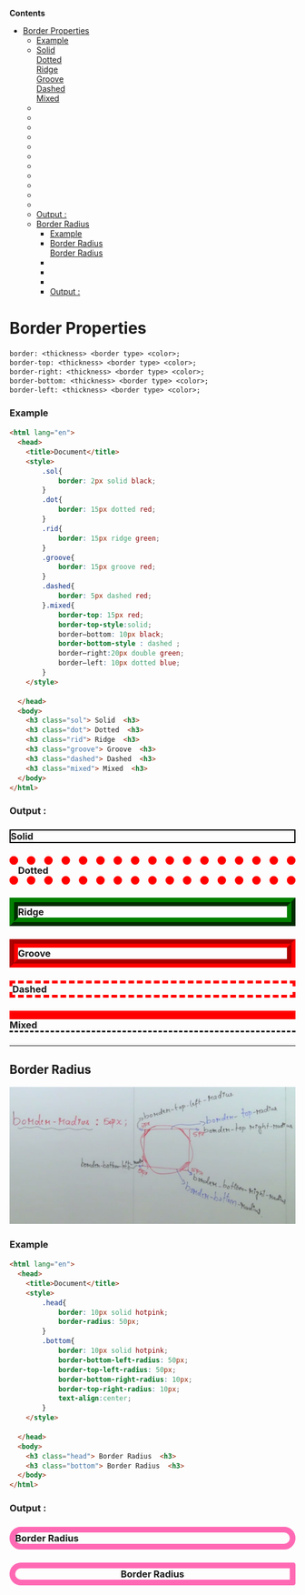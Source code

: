 <!-- START doctoc generated TOC please keep comment here to allow auto update -->
<!-- DON'T EDIT THIS SECTION, INSTEAD RE-RUN doctoc TO UPDATE -->
**Contents**

- [Border Properties](#border-properties)
    - [Example](#example)
    - [ Solid  
     Dotted  
     Ridge  
     Groove  
     Dashed  
     Mixed  
  ](#solid--%0A-----dotted--%0A-----ridge--%0A-----groove--%0A-----dashed--%0A-----mixed)
    - [](#)
    - [](#-1)
    - [](#-2)
    - [](#-3)
    - [](#-4)
    - [](#-5)
    - [](#-6)
    - [](#-7)
    - [](#-8)
    - [](#-9)
    - [](#-10)
    - [Output :](#output-)
  - [Border Radius](#border-radius)
    - [Example](#example-1)
    - [ Border Radius  
     Border Radius  
  ](#border-radius--%0A-----border-radius)
    - [](#-11)
    - [](#-12)
    - [](#-13)
    - [Output :](#output--1)

<!-- END doctoc generated TOC please keep comment here to allow auto update -->

# Border Properties

    border: <thickness> <border type> <color>;
    border-top: <thickness> <border type> <color>;
    border-right: <thickness> <border type> <color>;
    border-bottom: <thickness> <border type> <color>;
    border-left: <thickness> <border type> <color>;

### Example

```html
<html lang="en">
  <head>
    <title>Document</title>
    <style>
        .sol{
            border: 2px solid black;
        }
        .dot{
            border: 15px dotted red;
        }
        .rid{
            border: 15px ridge green;
        }
        .groove{
            border: 15px groove red;
        }
        .dashed{
            border: 5px dashed red;
        }.mixed{
            border-top: 15px red;
            border-top-style:solid;
            border—bottom: 10px black;
            border-bottom-style : dashed ;
            border—right:20px double green;
            border—left: 10px dotted blue;
        }
    </style>

  </head>
  <body>
    <h3 class="sol"> Solid  <h3>
    <h3 class="dot"> Dotted  <h3>
    <h3 class="rid"> Ridge  <h3>
    <h3 class="groove"> Groove  <h3>
    <h3 class="dashed"> Dashed  <h3>
    <h3 class="mixed"> Mixed  <h3>
  </body>
</html>
```

### Output :

<html lang="en">
  <head>
    <title>Document</title>
    <style>
        .sol{
            border: 2px solid black;
        }
        .dot{
            border: 15px dotted red;
        }
        .rid{
            border: 15px ridge green;
        }
        .groove{
            border: 15px groove red;
        }
        .dashed{
            border: 5px dashed red;
        }.mixed{
            border-top: 15px red;
            border-top-style:solid;
            border—bottom: 10px black;
            border-bottom-style : dashed ;
            border—right:20px double green;
            border—left: 10px dotted blue;
        }
    </style>

  </head>
  <body>
    <h3 class="sol"> Solid  <h3>
    <h3 class="dot"> Dotted  <h3>
    <h3 class="rid"> Ridge  <h3>
    <h3 class="groove"> Groove  <h3>
    <h3 class="dashed"> Dashed  <h3>
    <h3 class="mixed"> Mixed  <h3>
  </body>
</html>

---

## Border Radius

![](border%20Radius.PNG)

### Example

```html
<html lang="en">
  <head>
    <title>Document</title>
    <style>
        .head{
            border: 10px solid hotpink;
            border-radius: 50px;
        }
        .bottom{
            border: 10px solid hotpink;
            border-bottom-left-radius: 50px;
            border-top-left-radius: 50px;
            border-bottom-right-radius: 10px;
            border-top-right-radius: 10px;
            text-align:center;
        }
    </style>

  </head>
  <body>
    <h3 class="head"> Border Radius  <h3>
    <h3 class="bottom"> Border Radius  <h3>
  </body>
</html>
```

### Output :

<html lang="en">
  <head>
    <title>Document</title>
    <style>
        .head{
            border: 10px solid hotpink;
            border-radius: 50px;
        }
        .bottom{
            border: 10px solid hotpink;
            border-bottom-left-radius: 50px;
            border-top-left-radius: 50px;
            border-bottom-right-radius: 10px;
            border-top-right-radius: 10px;
            text-align:center;
        }
    </style>

  </head>
  <body>
    <h3 class="head"> Border Radius  <h3>
    <h3 class="bottom"> Border Radius  <h3>
  </body>
</html>
